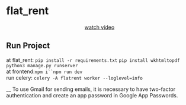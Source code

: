# flat_rent

<p align="center">
  <a href="https://youtu.be/Jf5OK57SQWk" target="_blank">
    watch vídeo
  </a>
</p>

## Run Project

at flat_rent: `pip install -r requirements.txt` `pip install wkhtmltopdf` `python3 manage.py runserver` <br>
at frontend:` npm i``npm run dev ` <br>
run celery: `celery -A flatrent worker --loglevel=info` <br>

\_\_ To use Gmail for sending emails, it is necessary to have two-factor authentication and create an app password in Google App Passwords.
